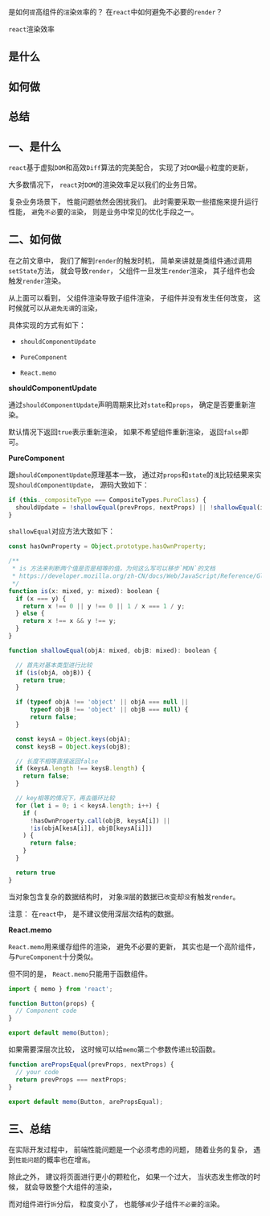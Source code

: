 是如何`提`高组件的`渲`染`效`率的？
在`react`中如何避免不必要的`render`？

`react`渲染效率

## 是什么
## 如何做
## 总结

## 一、是什么

`react`基于虚拟`DOM`和高效`Diff`算法的完美配合，
实现了对`DOM`最`小`粒度的`更`新，

大多数情况下，
`react`对`DOM`的渲染效率足以我们的业务日常。

复杂业务场景下，
性能问题依然会困扰我们。
此时需要采取一些措施来提升运行性能，
`避`免`不必`要的`渲`染，
则是业务中常见的优化手段之一。

## 二、如何做

在之前文章中，
我们了解到`render`的触发时机，
简单来讲就是类组件通过调用`setState`方法，
就会导致`render`，
父组件一旦发生`render`渲染，
其子组件也会触发`render`渲染。

从上面可以看到，
父组件渲染导致子组件渲染，
子组件并没有发生任何改变，
这时候就可以从`避免无谓`的`渲`染，

具体实现的方式有如下：

- `shouldComponentUpdate`

- `PureComponent`

- `React.memo`

**shouldComponentUpdate**

通过`shouldComponentUpdate`声明周期来比对`state`和`props`，
确定是否要重新渲染。

默认情况下返回`true`表示重新渲染，
如果不希望组件重新渲染，
返回`false`即可。

**PureComponent**

跟`shouldComponentUpdate`原理基本一致，
通过对`props`和`state`的`浅`比较结果来实现`shouldComponentUpdate`，
源码大致如下：

```js
if (this._compositeType === CompositeTypes.PureClass) {
  shouldUpdate = !shallowEqual(prevProps, nextProps) || !shallowEqual(inst.state, nextState);
}
```
`shallowEqual`对应方法大致如下：

```js
const hasOwnProperty = Object.prototype.hasOwnProperty;

/**
 * is 方法来判断两个值是否是相等的值，为何这么写可以移步`MDN`的文档
 * https://developer.mozilla.org/zh-CN/docs/Web/JavaScript/Reference/Global_Objects/Object/is
 */
function is(x: mixed, y: mixed): boolean {
  if (x === y) {
    return x !== 0 || y !== 0 || 1 / x === 1 / y;
  } else {
    return x !== x && y !== y;
  }
}

function shallowEqual(objA: mixed, objB: mixed): boolean {

  // 首先对基本类型进行比较
  if (is(objA, objB)) {
    return true;
  }

  if (typeof objA !== 'object' || objA === null ||
      typeof objB !== 'object' || objB === null) {
      return false;
  }

  const keysA = Object.keys(objA);
  const keysB = Object.keys(objB);

  // 长度不相等直接返回false
  if (keysA.length !== keysB.length) {
    return false;
  }

  // key相等的情况下，再去循环比较
  for (let i = 0; i < keysA.length; i++) {
    if (
      !hasOwnProperty.call(objB, keysA[i]) ||
      !is(objA[kesA[i]], objB[keysA[i]])
    ) {
      return false;
    }
  }

  return true
}
```
当对象包含复杂的数据结构时，
对象`深`层的数据已`改`变却`没`有触发`render`。

注意：
在`react`中，
是不建议使用深层次结构的数据。

**React.memo**

`React.memo`用来缓存组件的渲染，
避免不必要的更新，
其实也是一个高阶组件，
与`PureComponent`十分类似。

但不同的是，
`React.memo`只能用于函数组件。

```js
import { memo } from 'react';

function Button(props) {
  // Component code
}

export default memo(Button);
```
如果需要深层次比较，
这时候可以给`memo`第`二`个参数传递`比`较函数。
```js
function arePropsEqual(prevProps, nextProps) {
  // your code
  return prevProps === nextProps;
}

export default memo(Button, arePropsEqual);
```
## 三、总结

在实际开发过程中，
前端性能问题是一个必须考虑的问题，
随着业务的复杂，
遇到`性能问题`的概率也在增`高`。

除此之外，
建议将页面进行更小的颗粒化，
如果一个过大，
当状态发生修改的时候，
就会导致整个大组件的渲染，

而对组件进行`拆`分后，
粒度变小了，
也能够`减`少子组件`不必要`的`渲`染。